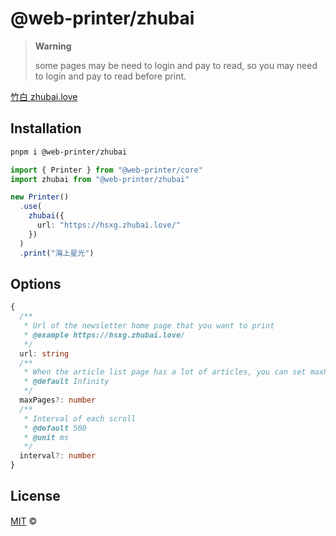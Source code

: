 # @web-printer/zhubai

> **Warning**
>
> some pages may be need to login and pay to read, so you may need to login and pay to read before print.


[竹白 zhubai.love](https://zhubai.love)

## Installation
```bash
pnpm i @web-printer/zhubai
```

```ts
import { Printer } from "@web-printer/core"
import zhubai from "@web-printer/zhubai"

new Printer()
  .use(
    zhubai({
      url: "https://hsxg.zhubai.love/"
    })
  )
  .print("海上星光")
```

## Options

```ts
{
  /**
   * Url of the newsletter home page that you want to print
   * @example https://hsxg.zhubai.love/
   */
  url: string
  /**
   * When the article list page has a lot of articles, you can set maxPages to limit, especially endless loading.
   * @default Infinity
   */
  maxPages?: number
  /**
   * Interval of each scroll
   * @default 500
   * @unit ms
   */
  interval?: number
}
```

## License

<a href="../../LICENSE">MIT</a> <span>©</span> <a href="https://github.com/ourongxing"><img width=15 src="https://avatars.githubusercontent.com/u/48356807?v=4"></a>
